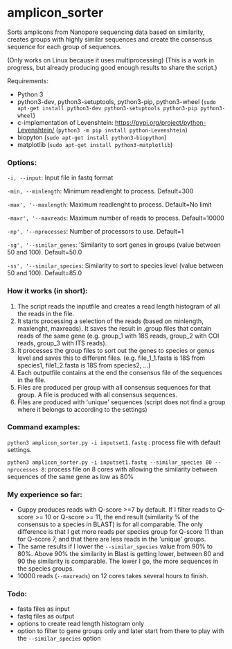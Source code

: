 # amplicon_sorter
Sorts amplicons from Nanopore sequencing data based on similarity, creates groups with highly similar sequences and create the consensus sequence for each group of sequences.

(Only works on Linux because it uses multiprocessing)
(This is a work in progress, but already producing good enough results to share the script.)

Requirements:
- Python 3
- python3-dev, python3-setuptools, python3-pip, python3-wheel
  (`sudo apt-get install python3-dev python3-setuptools python3-pip python3-wheel`)
- c-implementation of Levenshtein: https://pypi.org/project/python-Levenshtein/
  (`python3 -m pip install python-Levenshtein`)
- biopyton (`sudo apt-get install python3-biopython`)
- matplotlib (`sudo apt-get install python3-matplotlib`)

### Options:

`-i, --input`: Input file in fastq format

`-min, --minlength`: Minimum readlenght to process.  Default=300

`-max', '--maxlength`: Maximum readlenght to process.  Default=No limit

`-maxr', '--maxreads`: Maximum number of reads to process. Default=10000

`-np', '--nprocesses`: Number of processors to use. Default=1

`-sg', '--similar_genes`: 'Similarity to sort genes in groups (value between 50 and 100). Default=50.0

`-ss', '--similar_species`: Similarity to sort to species level (value between 50 and 100). Default=85.0

### How it works (in short):

 1. The script reads the inputfile and creates a read length histogram of all the reads in the file.
 2. It starts processing a selection of the reads (based on minlength, maxlenght, maxreads).  It saves the result in .group files that contain reads of the same gene (e.g. group_1 with 18S reads, group_2 with COI reads, group_3 with ITS reads).
 3. It processes the group files to sort out the genes to species or genus level and saves this to different files.  (e.g. file_1_1.fasta is 18S from species1, file1_2.fasta is 18S from species2, ...) 
 4. Each outputfile contains at the end the consensus file of the sequences in the file.
 5. Files are produced per group with all consensus sequences for that group.  A file is produced with all consensus sequences.
 6. Files are produced with 'unique' sequences (script does not find a group where it belongs to according to the settings)

### Command examples:

`python3 amplicon_sorter.py -i inputset1.fastq` : process file with default settings.

`python3 amplicon_sorter.py -i inputset1.fastq --similar_species 80 --nprocesses 8`: process file on 8 cores with allowing the similarity between sequences of the same gene as low as 80% 

### My experience so far:
- Guppy produces reads with Q-score >=7 by default.  If I filter reads to Q-score >= 10 or Q-score >= 11, the end result (similarity % of the consensus to a species in BLAST) is for all comparable.   The only difference is that I get more reads per species group for Q-score 11 than for Q-score 7, and that there are less reads in the 'unique' groups.
- The same results if I lower the `--similar_species` value from 90% to 80%.  Above 90% the similarity in Blast is getting lower, between 80 and 90 the similarity is comparable.  The lower I go, the more sequences in the species groups.
- 10000 reads (`--maxreads`) on 12 cores takes several hours to finish.  

### Todo:
- fasta files as input
- fastq files as output
- options to create read length histogram only
- option to filter to gene groups only and later start from there to play with the `--similar_species` option

